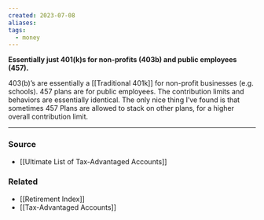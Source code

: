 ```yaml
---
created: 2023-07-08
aliases: 
tags:
  - money
---
```

**Essentially just 401(k)s for non-profits (403b) and public employees (457).**

403(b)’s are essentially a [[Traditional 401k]] for non-profit businesses (e.g. schools). 457 plans are for public employees. The contribution limits and behaviors are essentially identical. The only nice thing I’ve found is that sometimes 457 Plans are allowed to stack on other plans, for a higher overall contribution limit.

---

### Source
- [[Ultimate List of Tax-Advantaged Accounts]]

### Related
- [[Retirement Index]] 
- [[Tax-Advantaged Accounts]]